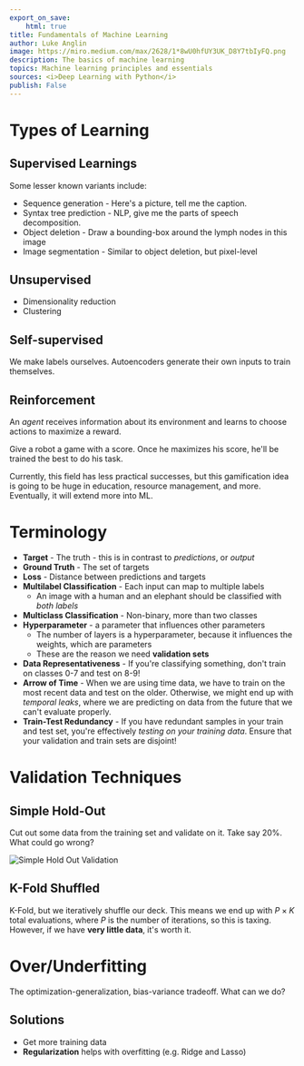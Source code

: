 ```yaml
---
export_on_save:
    html: true
title: Fundamentals of Machine Learning
author: Luke Anglin
image: https://miro.medium.com/max/2628/1*8wU0hfUY3UK_D8Y7tbIyFQ.png
description: The basics of machine learning
topics: Machine learning principles and essentials
sources: <i>Deep Learning with Python</i>
publish: False
---
```


# Types of Learning

## Supervised Learnings 

Some lesser known variants include: 

* Sequence generation - Here's a picture, tell me the caption. 
* Syntax tree prediction - NLP, give me the parts of speech decomposition. 
* Object deletion - Draw a bounding-box around the lymph nodes in this image 
* Image segmentation - Similar to object deletion, but pixel-level 

## Unsupervised

* Dimensionality reduction 
* Clustering 

## Self-supervised 

We make labels ourselves.  Autoencoders generate their own inputs to train themselves. 

## Reinforcement

An *agent* receives information about its environment and learns to choose actions to maximize a reward. 

Give a robot a game with a score.  Once he maximizes his score, he'll be trained the best to do his task. 

Currently, this field has less practical successes, but this gamification idea is going to be huge in education, resource management, and more.  Eventually, it will extend more into ML.  

# Terminology 

* **Target** - The truth - this is in contrast to *predictions*, or *output*
* **Ground Truth** - The set of targets
* **Loss** - Distance between predictions and targets 
* **Multilabel Classification** - Each input can map to multiple labels 
    * An image with a human and an elephant should be classified with *both labels* 
* **Multiclass Classification** - Non-binary, more than two classes 
* **Hyperparameter** - a parameter that influences other parameters 
    * The number of layers is a hyperparameter, because it influences the weights, which are parameters 
    * These are the reason we need **validation sets**
* **Data Representativeness** - If you're classifying something, don't train on classes 0-7 and test on 8-9! 
* **Arrow of Time** - When we are using time data, we have to train on the most recent data and test on the older.  Otherwise, we might end up with *temporal leaks*, where we are predicting on data from the future that we can't evaluate properly. 
* **Train-Test Redundancy** - If you have redundant samples in your train and test set, you're effectively *testing on your training data*. Ensure that your <span class="red">validation and train sets are disjoint</span>!

# Validation Techniques

## Simple Hold-Out 

Cut out some data from the training set and validate on it.  Take say 20%.  What could go wrong?

![Simple Hold Out Validation](https://www.kdnuggets.com/wp-content/uploads/dataiku-holdout-strategy.jpg)

## K-Fold Shuffled 

K-Fold, but we iteratively shuffle our deck.  This means we end up with $P \times K$ total evaluations, where $P$ is the number of iterations, so this is taxing.  However, if we have **very little data**, it's worth it. 

# Over/Underfitting 

The optimization-generalization, bias-variance tradeoff.  What can we do?

## Solutions 

* Get more training data 
* **Regularization** helps with overfitting (e.g. Ridge and Lasso)

